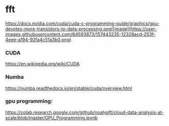 # fft

https://docs.nvidia.com/cuda/cuda-c-programming-guide/graphics/gpu-devotes-more-transistors-to-data-processing.png![image](https://user-images.githubusercontent.com/64593873/157443235-12328acd-253f-4eee-a194-92fa4c51a3b0.png)



### CUDA

https://en.wikipedia.org/wiki/CUDA

### Numba

https://numba.readthedocs.io/en/stable/cuda/overview.html

### gpu programming:


https://colab.research.google.com/github/noahgift/cloud-data-analysis-at-scale/blob/master/GPU_Programming.ipynb
